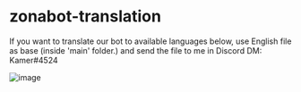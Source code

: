 # zonabot-translation
If you want to translate our bot to available languages below, use English file as base (inside 'main' folder.) and send the file to me in Discord DM: Kamer#4524

![image](https://user-images.githubusercontent.com/40804099/219029179-436692a6-9e51-400d-8f27-868955ad9fc8.png)
